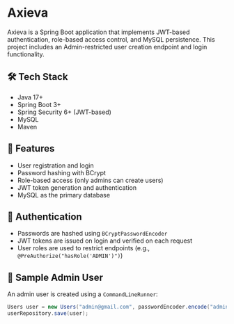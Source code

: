 # Axieva

Axieva is a Spring Boot application that implements JWT-based authentication, role-based access control, and MySQL persistence. This project includes an Admin-restricted user creation endpoint and login functionality.

## 🛠 Tech Stack

- Java 17+
- Spring Boot 3+
- Spring Security 6+ (JWT-based)
- MySQL
- Maven

## 🚀 Features

- User registration and login
- Password hashing with BCrypt
- Role-based access (only admins can create users)
- JWT token generation and authentication
- MySQL as the primary database

## 🔐 Authentication

- Passwords are hashed using `BCryptPasswordEncoder`
- JWT tokens are issued on login and verified on each request
- User roles are used to restrict endpoints (e.g., `@PreAuthorize("hasRole('ADMIN')")`)

## 👤 Sample Admin User

An admin user is created using a `CommandLineRunner`:

```java
Users user = new Users("admin@gmail.com", passwordEncoder.encode("admin123"), UserType.ADMIN);
userRepository.save(user);
